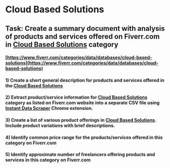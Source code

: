 # Cloud Based Solutions
## Task: Create a summary document with analysis of products and services offered on Fiverr.com in [Cloud Based Solutions](https://www.fiverr.com/categories/data/databases/cloud-based-solutions) category
#### [https://www.fiverr.com/categories/data/databases/cloud-based-solutions](https://www.fiverr.com/categories/data/databases/cloud-based-solutions)
#### 1) Create a short general description for products and services offered in the [Cloud Based Solutions](https://www.fiverr.com/categories/data/databases/cloud-based-solutions)
#### 2) Extract product/service information for [Cloud Based Solutions](https://www.fiverr.com/categories/data/databases/cloud-based-solutions) category as listed on Fiverr.com website into a separate CSV file using [Instant Data Scraper](https://chrome.google.com/webstore/detail/instant-data-scraper/ofaokhiedipichpaobibbnahnkdoiiah) Chrome extension.
#### 3) Create a list of various product offerings in [Cloud Based Solutions](https://www.fiverr.com/categories/data/databases/cloud-based-solutions). Include product variations with brief descriptions.
#### 4) Identify common price range for the products/services offered in this category on Fiverr.com
#### 5) Identify approximate number of freelancers offering products and services in this category on Fiverr.com
